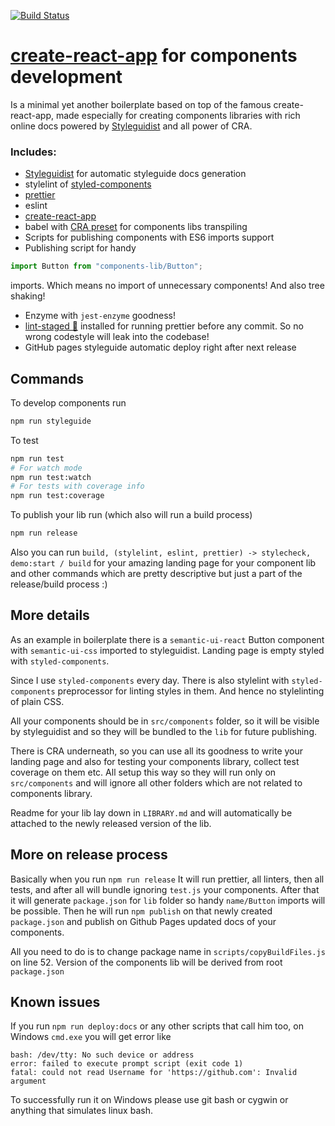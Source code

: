 [![Build Status](https://travis-ci.org/RIP21/CRA-components-development.svg?branch=master)](https://travis-ci.org/RIP21/CRA-components-development)
# [create-react-app](https://github.com/facebookincubator/create-react-app) for components development
Is a minimal yet another  boilerplate based on top of the famous 
create-react-app, made especially for creating components libraries with 
rich online docs powered by [Styleguidist](https://github.com/styleguidist/react-styleguidist) and all power of CRA.
 
 ### Includes: 
 - [Styleguidist](https://github.com/styleguidist/react-styleguidist) for automatic styleguide docs generation
 - stylelint of [styled-components](https://github.com/styled-components/styled-components) 
 - [prettier](https://github.com/prettier/prettier) 
 - eslint
 - [create-react-app](https://github.com/facebookincubator/create-react-app)
 - babel with [CRA preset](https://www.npmjs.com/package/babel-preset-react-app) for components libs transpiling
 - Scripts for publishing components with ES6 imports support
 - Publishing script for handy 
 ```javascript 
 import Button from "components-lib/Button";
 ``` 
 imports. Which means no import of unnecessary components! 
 And also tree shaking!
 - Enzyme with `jest-enzyme` goodness!
 - [lint-staged 💩](https://github.com/okonet/lint-staged) installed for running prettier before any commit. 
 So no wrong codestyle will leak into the codebase!
 - GitHub pages styleguide automatic deploy right after next release

## Commands
To develop components run
```bash
npm run styleguide 
```

To test
```bash
npm run test
# For watch mode
npm run test:watch
# For tests with coverage info
npm run test:coverage
```

To publish your lib run (which also will run a build process)
```bash
npm run release
```

Also you can run `build, (stylelint, eslint, prettier) -> stylecheck, demo:start / build` for your 
amazing landing page for your component lib and other commands 
which are pretty descriptive but just a part of the release/build process :)

## More details
As an example in boilerplate there is a `semantic-ui-react` Button component
with `semantic-ui-css` imported to styleguidist.
Landing page is empty styled with `styled-components`.

Since I use `styled-components` every day. There is also stylelint with 
`styled-components` preprocessor for linting styles in them. And hence 
no stylelinting of plain CSS.

All your components should be in `src/components` folder, so it will be visible
by styleguidist and so they will be bundled to the `lib` for future publishing.

There is CRA underneath, so you can use all its goodness to write your landing page
and also for testing your components library, collect test coverage on them etc.
All setup this way so they will run only on `src/components` and will ignore all other 
folders which are not related to components library.

Readme for your lib lay down in `LIBRARY.md` and will automatically be attached to 
the newly released version of the lib.

## More on release process
Basically when you run `npm run release`
It will run prettier, all linters, then all tests, and after all will bundle
ignoring `test.js` your components. After that it will generate `package.json` for
`lib` folder so handy `name/Button` imports will be possible. Then he will run `npm publish` 
on that newly created `package.json` and publish on Github Pages updated docs of 
your components.

All you need to do is to change package name in `scripts/copyBuildFiles.js` on line 52.
Version of the components lib will be derived from root `package.json`

## Known issues
If you run `npm run deploy:docs` or any other scripts that call him too, on Windows `cmd.exe` you will
get error like 
```
bash: /dev/tty: No such device or address
error: failed to execute prompt script (exit code 1)
fatal: could not read Username for 'https://github.com': Invalid argument
```
To successfully run it on Windows please use git bash or cygwin or anything that simulates linux bash.
